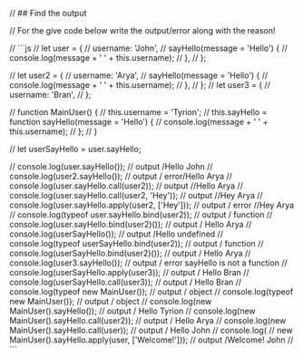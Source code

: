 // ## Find the output

// For the give code below write the output/error along with the reason!

// ```js
// let user = {
// username: 'John',
// sayHello(message = 'Hello') {
// console.log(message + ' ' + this.username);
// },
// };

// let user2 = {
// username: 'Arya',
// sayHello(message = 'Hello') {
// console.log(message + ' ' + this.username);
// },
// };
// let user3 = {
// username: 'Bran',
// };

// function MainUser() {
// this.username = 'Tyrion';
// this.sayHello = function sayHello(message = 'Hello') {
// console.log(message + ' ' + this.username);
// };
// }

// let userSayHello = user.sayHello;

// console.log(user.sayHello()); // output /Hello John
// console.log(user2.sayHello()); // output / error/Hello Arya
// console.log(user.sayHello.call(user2)); // output //Hello Arya
// console.log(user.sayHello.call(user2, 'Hey')); // output //Hey Arya
// console.log(user.sayHello.apply(user2, ['Hey'])); // output / error //Hey Arya
// console.log(typeof user.sayHello.bind(user2)); // output / function
// console.log(user.sayHello.bind(user2)()); // output / Hello Arya
// console.log(userSayHello()); // output /Hello undefined
// console.log(typeof userSayHello.bind(user2)); // output / function
// console.log(userSayHello.bind(user2)()); // output / Hello Arya
// console.log(user3.sayHello()); // output / error sayHello is not a function
// console.log(userSayHello.apply(user3)); // output / Hello Bran
// console.log(userSayHello.call(user3)); // output / Hello Bran
// console.log(typeof new MainUser()); // output / object
// console.log(typeof new MainUser()); // output / object
// console.log(new MainUser().sayHello()); // output / Hello Tyrion
// console.log(new MainUser().sayHello.call(user2)); // output / Hello Arya
// console.log(new MainUser().sayHello.call(user)); // output / Hello John
// console.log(
// new MainUser().sayHello.apply(user, ['Welcome!'])); // output /Welcome! John
// ```
